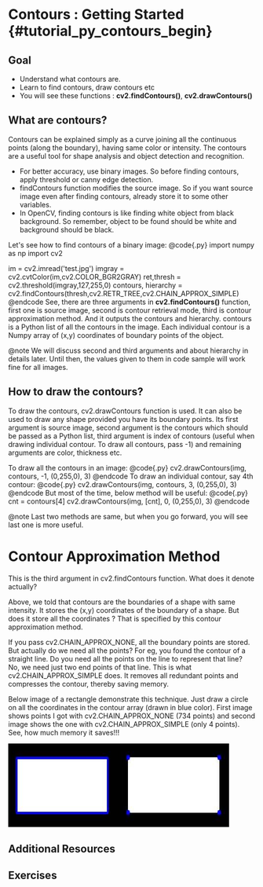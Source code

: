 Contours : Getting Started {#tutorial_py_contours_begin}
==========================

Goal
----

-   Understand what contours are.
-   Learn to find contours, draw contours etc
-   You will see these functions : **cv2.findContours()**, **cv2.drawContours()**

What are contours?
------------------

Contours can be explained simply as a curve joining all the continuous points (along the boundary),
having same color or intensity. The contours are a useful tool for shape analysis and object
detection and recognition.

-   For better accuracy, use binary images. So before finding contours, apply threshold or canny
    edge detection.
-   findContours function modifies the source image. So if you want source image even after
    finding contours, already store it to some other variables.
-   In OpenCV, finding contours is like finding white object from black background. So remember,
    object to be found should be white and background should be black.

Let's see how to find contours of a binary image:
@code{.py}
import numpy as np
import cv2

im = cv2.imread('test.jpg')
imgray = cv2.cvtColor(im,cv2.COLOR_BGR2GRAY)
ret,thresh = cv2.threshold(imgray,127,255,0)
contours, hierarchy = cv2.findContours(thresh,cv2.RETR_TREE,cv2.CHAIN_APPROX_SIMPLE)
@endcode
See, there are three arguments in **cv2.findContours()** function, first one is source image, second
is contour retrieval mode, third is contour approximation method. And it outputs the contours and
hierarchy. contours is a Python list of all the contours in the image. Each individual contour is a
Numpy array of (x,y) coordinates of boundary points of the object.

@note We will discuss second and third arguments and about hierarchy in details later. Until then,
the values given to them in code sample will work fine for all images.

How to draw the contours?
-------------------------

To draw the contours, cv2.drawContours function is used. It can also be used to draw any shape
provided you have its boundary points. Its first argument is source image, second argument is the
contours which should be passed as a Python list, third argument is index of contours (useful when
drawing individual contour. To draw all contours, pass -1) and remaining arguments are color,
thickness etc.

To draw all the contours in an image:
@code{.py}
cv2.drawContours(img, contours, -1, (0,255,0), 3)
@endcode
To draw an individual contour, say 4th contour:
@code{.py}
cv2.drawContours(img, contours, 3, (0,255,0), 3)
@endcode
But most of the time, below method will be useful:
@code{.py}
cnt = contours[4]
cv2.drawContours(img, [cnt], 0, (0,255,0), 3)
@endcode

@note Last two methods are same, but when you go forward, you will see last one is more useful.

Contour Approximation Method
============================

This is the third argument in cv2.findContours function. What does it denote actually?

Above, we told that contours are the boundaries of a shape with same intensity. It stores the (x,y)
coordinates of the boundary of a shape. But does it store all the coordinates ? That is specified by
this contour approximation method.

If you pass cv2.CHAIN_APPROX_NONE, all the boundary points are stored. But actually do we need all
the points? For eg, you found the contour of a straight line. Do you need all the points on the line
to represent that line? No, we need just two end points of that line. This is what
cv2.CHAIN_APPROX_SIMPLE does. It removes all redundant points and compresses the contour, thereby
saving memory.

Below image of a rectangle demonstrate this technique. Just draw a circle on all the coordinates in
the contour array (drawn in blue color). First image shows points I got with cv2.CHAIN_APPROX_NONE
(734 points) and second image shows the one with cv2.CHAIN_APPROX_SIMPLE (only 4 points). See, how
much memory it saves!!!

![image](images/none.jpg)

Additional Resources
--------------------

Exercises
---------
